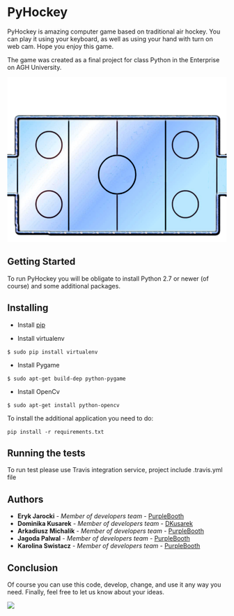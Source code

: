 # PyHockey

PyHockey is amazing computer game based on traditional air hockey. You can play it using your keyboard, as well as using your hand with turn on web cam. Hope you enjoy this game.

The game was created as a final project for class Python in the Enterprise on AGH University.

![](https://github.com/DKusarek/PyHockey/blob/master/resources/graphics/pitch.png)


## Getting Started

To run PyHockey you will be obligate to install Python 2.7 or newer (of course) and some additional packages.

## Installing

* Install [pip](https://pypi.python.org/pypi/pip) 

* Install virtualenv

```
$ sudo pip install virtualenv
```

* Install Pygame

```
$ sudo apt-get build-dep python-pygame
```

* Install OpenCv

```
$ sudo apt-get install python-opencv
```


To install the additional application you need to do:

```
pip install -r requirements.txt
```

## Running the tests

To run test please use Travis integration service, project include .travis.yml file

## Authors

* **Eryk Jarocki** - *Member of developers team* - [PurpleBooth](https://github.com/PurpleBooth)
* **Dominika Kusarek** - *Member of developers team* - [DKusarek](https://github.com/DKusarek)
* **Arkadiusz Michalik** - *Member of developers team* - [PurpleBooth](https://github.com/PurpleBooth)
* **Jagoda Palwal** - *Member of developers team* - [PurpleBooth](https://github.com/PurpleBooth)
* **Karolina Swistacz** - *Member of developers team* - [PurpleBooth](https://github.com/PurpleBooth)

## Conclusion

Of course you can use this code, develop, change, and use it any way you need. Finally, feel free to let us know about your ideas.

![](https://media.giphy.com/media/3o6MbnmMOr1N5jb7sA/giphy.gif)


